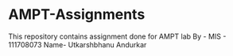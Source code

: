 # AMPT-Assignments
This repository contains assignment done for AMPT lab
By - 
MIS - 111708073
Name- Utkarshbhanu Andurkar
